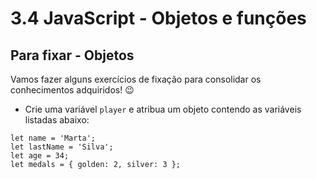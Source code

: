 # 3.4 JavaScript - Objetos e funções

## Para fixar - Objetos

Vamos fazer alguns exercícios de fixação para consolidar os conhecimentos adquiridos! 😉

- Crie uma variável `player` e atribua um objeto contendo as variáveis listadas abaixo:

```
let name = 'Marta';
let lastName = 'Silva';
let age = 34;
let medals = { golden: 2, silver: 3 };
```